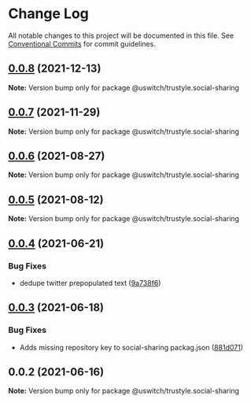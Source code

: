 # Change Log

All notable changes to this project will be documented in this file.
See [Conventional Commits](https://conventionalcommits.org) for commit guidelines.

## [0.0.8](https://github.com/uswitch/trustyle/compare/@uswitch/trustyle.social-sharing@0.0.7...@uswitch/trustyle.social-sharing@0.0.8) (2021-12-13)

**Note:** Version bump only for package @uswitch/trustyle.social-sharing





## [0.0.7](https://github.com/uswitch/trustyle/compare/@uswitch/trustyle.social-sharing@0.0.6...@uswitch/trustyle.social-sharing@0.0.7) (2021-11-29)

**Note:** Version bump only for package @uswitch/trustyle.social-sharing





## [0.0.6](https://github.com/uswitch/trustyle/compare/@uswitch/trustyle.social-sharing@0.0.5...@uswitch/trustyle.social-sharing@0.0.6) (2021-08-27)

**Note:** Version bump only for package @uswitch/trustyle.social-sharing





## [0.0.5](https://github.com/uswitch/trustyle/compare/@uswitch/trustyle.social-sharing@0.0.4...@uswitch/trustyle.social-sharing@0.0.5) (2021-08-12)

**Note:** Version bump only for package @uswitch/trustyle.social-sharing





## [0.0.4](https://github.com/uswitch/trustyle/compare/@uswitch/trustyle.social-sharing@0.0.3...@uswitch/trustyle.social-sharing@0.0.4) (2021-06-21)


### Bug Fixes

* dedupe twitter prepopulated text ([9a738f6](https://github.com/uswitch/trustyle/commit/9a738f6))





## [0.0.3](https://github.com/uswitch/trustyle/compare/@uswitch/trustyle.social-sharing@0.0.2...@uswitch/trustyle.social-sharing@0.0.3) (2021-06-18)


### Bug Fixes

* Adds missing repository key to social-sharing packag.json ([881d071](https://github.com/uswitch/trustyle/commit/881d071))





## 0.0.2 (2021-06-16)

**Note:** Version bump only for package @uswitch/trustyle.social-sharing
